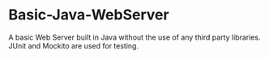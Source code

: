 Basic-Java-WebServer
====================

A basic Web Server built in Java without the use of any third party libraries. JUnit and Mockito are used for testing.
